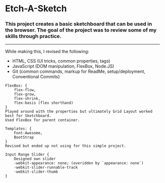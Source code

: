 # Etch-A-Sketch
### This project creates a basic sketchboard that can be used in the browser. The goal of the project was to review some of my skills through practice.

--- 
While making this, I revised the following:
* HTML, CSS (UI tricks, common properties, tags)
* JavaScript (DOM manipulation, FlexBox, Node.JS)
* Git (common commands, markup for ReadMe, setup/deployment, Conventional Commits)

```
FlexBox: {
    flex-flow, 
    flex-grow, 
    flex-shrink, 
    flex-basis (flex shorthand)
}
Played around with the properties but ultimately Grid Layout worked best for Sketchboard.
Used FlexBox for parent container.

Templates: {
    Font-Awesome,
    BootStrap
}
Revised but ended up not using for this simple project.

Input Range Slider {
    Designed own slider
    -webkit-appearance: none; (overidden by `appearance: none`)
    -webkit-slider-runnable-track
    -webkit-slider-thumb
}


```
